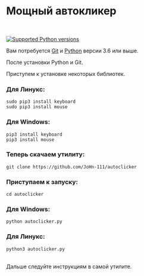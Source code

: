 
<h1>Мощный автокликер</h1></br>

<p>
<a href="https://pypi.python.org/pypi/pyTelegramBotAPI" rel="nofollow"><img src="https://camo.githubusercontent.com/741baa2386635a09d556a436c9caa693cedc6e9c/68747470733a2f2f696d672e736869656c64732e696f2f707970692f707976657273696f6e732f707954656c656772616d426f744150492e737667" alt="Supported Python versions" data-canonical-src="https://img.shields.io/pypi/pyversions/pyTelegramBotAPI.svg" style="max-width:100%;"></a>


<p>Вам потребуется <a href="https://git-scm.com/">Git</a> и <a href="https://www.python.org/">Python</a> версии 3.6 или выше.</p>
<p>После установки Python и Git.</p>
<p>Приступем к установке некоторых библиотек.</p>
<h3>Для Линукс:</h3>
<code>sudo pip3 install keyboard</code></br>
<code>sudo pip3 install mouse</code></br>
<h3>Для Windows:</h3>
<code>pip3 install keyboard</code></br>
<code>pip3 install mouse</code></br>
<h3>Теперь скачаем утилиту:</h3>
<code>git clone https://github.com/JoHn-111/autoclicker</code></br>
<h3>Приступаем к запуску:</h3>
<code>cd autoclicker</code>
<h3>Для Windows:</h3>
<code>python autoclicker.py</code></br>
<h3>Для Линукс:</h3>
<code>python3 autoclicker.py</code></br></br>
<p>Дальше следуйте инструкциям в самой утилите.</p>
